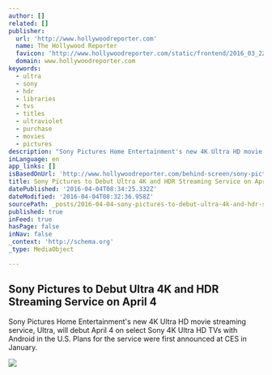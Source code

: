 ```yaml
---
author: []
related: []
publisher:
  url: 'http://www.hollywoodreporter.com'
  name: The Hollywood Reporter
  favicon: 'http://www.hollywoodreporter.com/static/frontend/2016_03_22_0405/assets/images/brand/favicon.ico'
  domain: www.hollywoodreporter.com
keywords:
  - ultra
  - sony
  - hdr
  - libraries
  - tvs
  - titles
  - ultraviolet
  - purchase
  - movies
  - pictures
description: "Sony Pictures Home Entertainment's new 4K Ultra HD movie streaming service, Ultra, will debut April 4 on select Sony 4K Ultra HD TVs with Android in the U.S. Plans for the service were first announced at CES in January."
inLanguage: en
app_links: []
isBasedOnUrl: 'http://www.hollywoodreporter.com/behind-screen/sony-pictures-debuts-ultra-4k-878465'
title: Sony Pictures to Debut Ultra 4K and HDR Streaming Service on April 4
datePublished: '2016-04-04T08:34:25.332Z'
dateModified: '2016-04-04T08:32:36.958Z'
sourcePath: _posts/2016-04-04-sony-pictures-to-debut-ultra-4k-and-hdr-streaming-service-on.md
published: true
inFeed: true
hasPage: false
inNav: false
_context: 'http://schema.org'
_type: MediaObject

---
```

<article style=""><h1>Sony Pictures to Debut Ultra 4K and HDR Streaming Service on April 4</h1><p>Sony Pictures Home Entertainment's new 4K Ultra HD movie streaming service, Ultra, will debut April 4 on select Sony 4K Ultra HD TVs with Android in the U.S. Plans for the service were first announced at CES in January.</p><img src="http://cdn4.thr.com/sites/default/files/2016/03/sony_ultra_service.jpg" /></article>